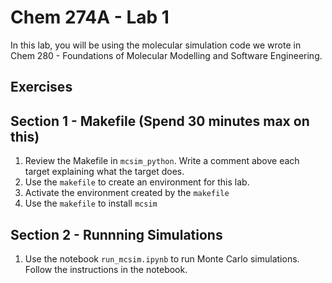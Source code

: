 # Chem 274A - Lab 1

In this lab, you will be using the molecular simulation code we wrote in Chem 280 - Foundations of Molecular Modelling and Software Engineering.

## Exercises

## Section 1 - Makefile (Spend 30 minutes max on this)
1. Review the Makefile in `mcsim_python`. Write a comment above each target explaining what the target does.
2. Use the `makefile` to create an environment for this lab. 
3. Activate the environment created by the `makefile`
4. Use the `makefile` to install `mcsim`

## Section 2 - Runnning Simulations
1. Use the notebook `run_mcsim.ipynb` to run Monte Carlo simulations. Follow the instructions in the notebook.